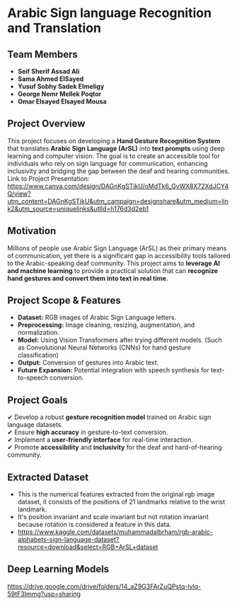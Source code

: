# Arabic Sign language Recognition and Translation

## Team Members  
- **Seif Sherif Assad Ali**  
- **Sama Ahmed ElSayed**  
- **Yusuf Sobhy Sadek Elmeligy**  
- **George Nemr Mellek Poqtor**  
- **Omar Elsayed Elsayed Mousa**  

## Project Overview 
This project focuses on developing a **Hand Gesture Recognition System** that translates **Arabic Sign Language (ArSL)** into **text prompts** using deep learning and computer vision. The goal is to create an accessible tool for individuals who rely on sign language for communication, enhancing inclusivity and bridging the gap between the deaf and hearing communities.  
Link to Project Presentation: https://www.canva.com/design/DAGnKgSTjkU/oMdTk6_GvWX8X72XdJCY4Q/view?utm_content=DAGnKgSTjkU&utm_campaign=designshare&utm_medium=link2&utm_source=uniquelinks&utlId=h176d3d2eb1

## Motivation  
Millions of people use Arabic Sign Language (ArSL) as their primary means of communication, yet there is a significant gap in accessibility tools tailored to the Arabic-speaking deaf community. This project aims to **leverage AI and machine learning** to provide a practical solution that can **recognize hand gestures and convert them into text in real time**.  

## Project Scope & Features  
- **Dataset:** RGB images of Arabic Sign Language letters.  
- **Preprocessing:** Image cleaning, resizing, augmentation, and normalization.  
- **Model:** Using Vision Transformers after trying different models. (Such as Convolutional Neural Networks (CNNs) for hand gesture classification)  
- **Output:** Conversion of gestures into Arabic text.  
- **Future Expansion:** Potential integration with speech synthesis for text-to-speech conversion.  

## Project Goals  
✔ Develop a robust **gesture recognition model** trained on Arabic sign language datasets.  
✔ Ensure **high accuracy** in gesture-to-text conversion.  
✔ Implement a **user-friendly interface** for real-time interaction.  
✔ Promote **accessibility** and **inclusivity** for the deaf and hard-of-hearing community.  
## Extracted Dataset
 - This is the numerical features extracted from the original rgb image dataset, it consists of the positions of 21 landmarks relative to the wrist landmark.
 - It's position invariant and scale invariant but not rotation invariant because rotation is considered a feature in this data.
 - https://www.kaggle.com/datasets/muhammadalbrham/rgb-arabic-alphabets-sign-language-dataset?resource=download&select=RGB+ArSL+dataset
## Deep Learning Models
https://drive.google.com/drive/folders/14_aZ9G3FArZuQPstq-lvlq-59tF3Immg?usp=sharing
